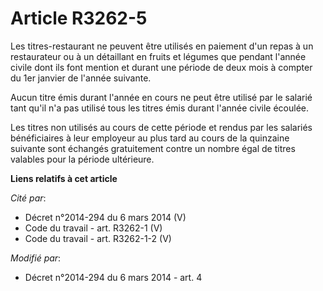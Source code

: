 # Article R3262-5

Les titres-restaurant ne peuvent être utilisés en paiement d'un repas à un restaurateur ou à un détaillant en fruits et
légumes que pendant l'année civile dont ils font mention et durant une période de deux mois à compter du 1er janvier de
l'année suivante. 

Aucun titre émis durant l'année en cours ne peut être utilisé par le salarié tant qu'il n'a pas utilisé tous les titres émis
durant l'année civile écoulée. 

Les titres non utilisés au cours de cette période et rendus par les salariés bénéficiaires à leur employeur au plus tard au
cours de la quinzaine suivante sont échangés gratuitement contre un nombre égal de titres valables pour la période
ultérieure.

**Liens relatifs à cet article**

_Cité par_:

  - Décret n°2014-294 du 6 mars 2014 (V)
  - Code du travail - art. R3262-1 (V)
  - Code du travail - art. R3262-1-2 (V)

_Modifié par_:

  - Décret n°2014-294 du 6 mars 2014 - art. 4
